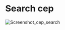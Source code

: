 # Search cep
 
![Screenshot_cep_search](https://github.com/user-attachments/assets/3db4886f-c813-4d1f-b8d7-ab25ebbdbfd1)
